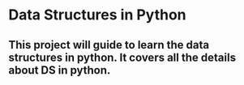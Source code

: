 # Data Structures in Python

## This project will guide to learn the data structures in python. It covers all the details about DS in python.
